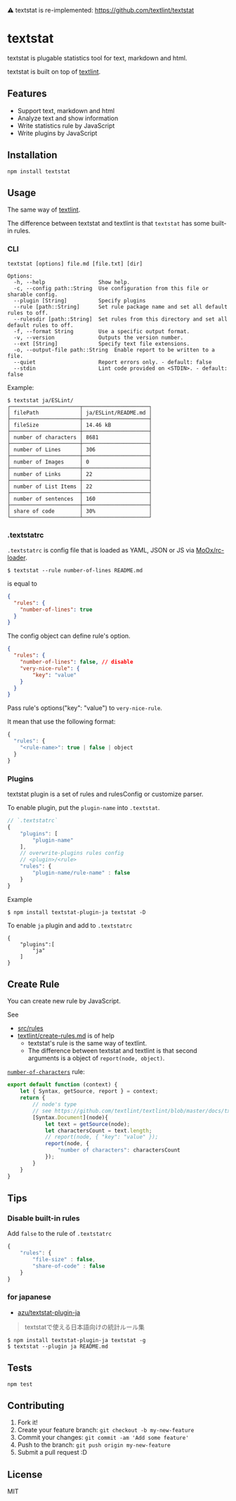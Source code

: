 :warning: textstat is re-implemented: https://github.com/textlint/textstat


# textstat

textstat is plugable statistics tool for text, markdown and html.

textstat is built on top of [textlint](https://github.com/textlint/textlint "textlint").

## Features

- Support text, markdown and html
- Analyze text and show information
- Write statistics rule by JavaScript
- Write plugins by JavaScript

## Installation

    npm install textstat

## Usage

The same way of [textlint](https://github.com/textlint/textlint "textlint").

The difference between textstat and textlint is that `textstat` has some built-in rules.

### CLI

```
textstat [options] file.md [file.txt] [dir]

Options:
  -h, --help                 Show help.
  -c, --config path::String  Use configuration from this file or sharable config.
  --plugin [String]          Specify plugins
  --rule [path::String]      Set rule package name and set all default rules to off.
  --rulesdir [path::String]  Set rules from this directory and set all default rules to off.
  -f, --format String        Use a specific output format.
  -v, --version              Outputs the version number.
  --ext [String]             Specify text file extensions.
  -o, --output-file path::String  Enable report to be written to a file.
  --quiet                    Report errors only. - default: false
  --stdin                    Lint code provided on <STDIN>. - default: false
```

Example:

```
$ textstat ja/ESLint/
┌──────────────────────┬─────────────────────┐
│ filePath             │ ja/ESLint/README.md │
├──────────────────────┼─────────────────────┤
│ fileSize             │ 14.46 kB            │
├──────────────────────┼─────────────────────┤
│ number of characters │ 8681                │
├──────────────────────┼─────────────────────┤
│ number of Lines      │ 306                 │
├──────────────────────┼─────────────────────┤
│ number of Images     │ 0                   │
├──────────────────────┼─────────────────────┤
│ number of Links      │ 22                  │
├──────────────────────┼─────────────────────┤
│ number of List Items │ 22                  │
├──────────────────────┼─────────────────────┤
│ number of sentences  │ 160                 │
├──────────────────────┼─────────────────────┤
│ share of code        │ 30%                 │
└──────────────────────┴─────────────────────┘
```

### .textstatrc


`.textstatrc` is config file that is loaded as YAML, JSON or JS via [MoOx/rc-loader](https://github.com/MoOx/rc-loader "MoOx/rc-loader").

```
$ textstat --rule number-of-lines README.md
```

is equal to

```json
{
  "rules": {
    "number-of-lines": true
  }
}
```

The config object can define rule's option.

```json
{
  "rules": {
    "number-of-lines": false, // disable
    "very-nice-rule": {
        "key": "value"
    }
  }
}
```

Pass rule's options("key": "value") to `very-nice-rule`.

It mean that use the following format:

```js
{
  "rules": {
    "<rule-name>": true | false | object
  }
}
```

### Plugins

textstat plugin is a set of rules and rulesConfig or customize parser.

To enable plugin, put the `plugin-name` into `.textstat`.

```js
// `.textstatrc`
{
    "plugins": [
        "plugin-name"
    ],
    // overwrite-plugins rules config
    // <plugin>/<rule>
    "rules": {
        "plugin-name/rule-name" : false
    }
}
```

Example

    $ npm install textstat-plugin-ja textstat -D

To enable `ja` plugin and add to `.textstatrc`

```
{
    "plugins":[
        "ja"
    ]
}
```

## Create Rule

You can create new rule by JavaScript.

See 

- [src/rules](src/rules)
- [textlint/create-rules.md](https://github.com/textlint/textlint/blob/master/docs/create-rules.md "textlint/create-rules.md at master · textlint/textlint") is of help
    - textstat's rule is the same way of textlint.
    - The difference between textstat and textlint is that second arguments is a object of `report(node, object)`.

[`number-of-characters`](src/rules/number-of-characters.js) rule: 

```js
export default function (context) {
    let { Syntax, getSource, report } = context;
    return {
        // node's type 
        // see https://github.com/textlint/textlint/blob/master/docs/txtnode.md
        [Syntax.Document](node){
            let text = getSource(node);
            let charactersCount = text.length;
            // report(node, { "key": "value" }); 
            report(node, {
                "number of characters": charactersCount
            });
        }
    }
}
```

## Tips

### Disable built-in rules

Add `false` to the rule of `.textstatrc`

```js
{
    "rules": {
        "file-size" : false,
        "share-of-code" : false
    }
}
```

### for japanese

- [azu/textstat-plugin-ja](https://github.com/azu/textstat-plugin-ja "azu/textstat-plugin-ja")

> textstatで使える日本語向けの統計ルール集

```
$ npm install textstat-plugin-ja textstat -g
$ textstat --plugin ja README.md
```

## Tests

    npm test

## Contributing

1. Fork it!
2. Create your feature branch: `git checkout -b my-new-feature`
3. Commit your changes: `git commit -am 'Add some feature'`
4. Push to the branch: `git push origin my-new-feature`
5. Submit a pull request :D

## License

MIT
